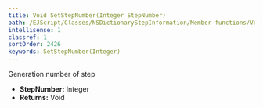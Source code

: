 ```yaml
---
title: Void SetStepNumber(Integer StepNumber)
path: /EJScript/Classes/NSDictionaryStepInformation/Member functions/Void SetStepNumber(Integer p_0)
intellisense: 1
classref: 1
sortOrder: 2426
keywords: SetStepNumber(Integer)
---
```



Generation number of step



* **StepNumber:** Integer
* **Returns:** Void


